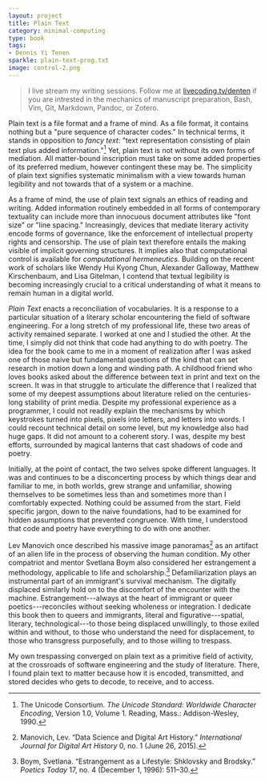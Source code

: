 ```yaml
---
layout: project
title: Plain Text
category: minimal-computing
type: book
tags:
- Dennis Yi Tenen
sparkle: plain-text-prog.txt
image: control-2.png
---
```


> I live stream my writing sessions. Follow me at [livecoding.tv/denten](https://www.livecoding.tv/denten) if you are intrested in the mechanics of manuscript preparation, Bash, Vim, Git, Markdown, Pandoc, or Zotero.

Plain text is a file format and a frame of mind. As a file format, it contains
nothing but a "pure sequence of character codes." In technical terms, it stands
in opposition to *fancy text*: "text representation consisting of plain text
plus added information."[^ln-uni] Yet, plain text is not without its own forms
of mediation. All matter-bound inscription must take on some added properties
of its preferred medium, however contingent these may be. The simplicity of
plain text signifies systematic minimalism with a view towards human legibility
and not towards that of a system or a machine.

As a frame of mind, the use of plain text signals an ethics of reading and
writing. Added information routinely embedded in all forms of contemporary
textuality can include more than innocuous document attributes like "font size"
or "line spacing." Increasingly, devices that mediate literary activity encode
forms of governance, like the enforcement of intellectual property rights and
censorship. The use of plain text therefore entails the making visible of
implicit governing structures. It implies also that computational control is
available for *computational hermeneutics*. Building on the recent work of
scholars like Wendy Hui Kyong Chun, Alexander Galloway, Matthew Kirschenbaum,
and Lisa Gitelman, I contend that textual legibility is becoming increasingly
crucial to a critical understanding of what it means to remain human in a
digital world.

*Plain Text* enacts a reconciliation of vocabularies. It is a response to a
particular situation of a literary scholar encountering the field of software
engineering. For a long stretch of my professional life, these two areas of
activity remained separate. I worked at one and I studied the other. At the
time, I simply did not think that code had anything to do with poetry. The idea
for the book came to me in a moment of realization after I was asked one of
those naive but fundamental questions of the kind that can set research in
motion down a long and winding path. A childhood friend who loves books asked
about the difference between text in print and text on the screen. It was in
that struggle to articulate the difference that I realized that some of my
deepest assumptions about literature relied on the centuries-long stability of
print media. Despite my professional experience as a programmer, I could
not readily explain the mechanisms by which keystrokes turned into pixels,
pixels into letters, and letters into words. I could recount technical detail
on some level, but my knowledge also had huge gaps. It did not amount to a
coherent story. I was, despite my best efforts, surrounded by magical lanterns
that cast shadows of code and poetry.

Initially, at the point of contact, the two selves spoke different languages.
It was and continues to be a disconcerting process by which things dear and
familiar to me, in both worlds, grew strange and unfamiliar, showing themselves
to be sometimes less than and sometimes more than I comfortably expected.
Nothing could be assumed from the start. Field specific jargon, down to the
naive foundations, had to be examined for hidden assumptions that prevented
congruence. With time, I understood that code and poetry have everything to do
with one another.

Lev Manovich once described his massive image panoramas[^ln-mano] as an
artifact of an alien life in the process of observing the human condition. My
other compatriot and mentor Svetlana Boym also considered her estrangement a
methodology, applicable to life and scholarship.[^ln-boym] Defamiliarization
plays an instrumental part of an immigrant's survival mechanism. The digitally
displaced similarly hold on to the discomfort of the encounter with the
machine.  Estrangement---always at the heart of immigrant or queer
poetics---reconciles without seeking wholeness or integration. I dedicate this
book then to queers and immigrants, literal and figurative---spatial, literary,
technological---to those being displaced unwillingly, to those exiled within
and without, to those who understand the need for displacement, to those who
transgress purposefully, and to those willing to trespass.

My own trespassing converged on plain text as a primitive field of activity, at
the crossroads of software engineering and the study of literature. There, I
found plain text to matter because how it is encoded, transmitted, and stored
decides who gets to decode, to receive, and to access.

[^ln-mano]:  Manovich, Lev. “Data Science and Digital Art History.” *International Journal for Digital Art History* 0, no. 1 (June 26, 2015).

[^ln-boym]: Boym, Svetlana. “Estrangement as a Lifestyle: Shklovsky and Brodsky.” *Poetics Today* 17, no. 4 (December 1, 1996): 511–30.

[^ln-uni]: The Unicode Consortium. *The Unicode Standard: Worldwide Character Encoding*, Version 1.0, Volume 1. Reading, Mass.: Addison-Wesley, 1990.

[^ln-lacan]: The evanescent absence of life that Lacan mentions as "the sign about which Robinson Crusoe would make no mistake." See Lacan, Jacques. *The Seminar of Jacques Lacan: The Psychoses, 1955-1956.* W. W. Norton & Company, 1997.

[^ln-kt]: Kittler, Friedrich A., Geoffrey Winthrop-Young, and Michael. Wutz. *Gramophone, Film, Typewriter.* Stanford, Calif.: Stanford University Press, 1999.
